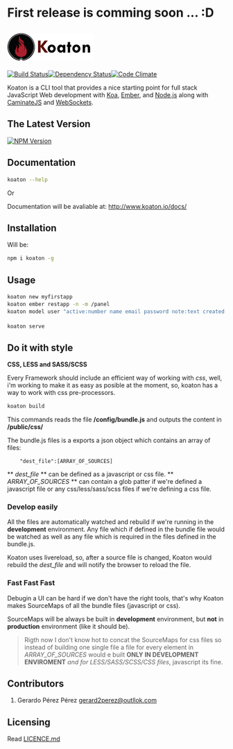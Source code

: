 # First release is comming soon ... :D
![Koaton](/templates/public/img/koaton2.png)
-----------
[![Build Status](https://img.shields.io/travis/gerard2p/koaton.svg?style=flat-square&branch=master)](https://travis-ci.org/gerard2p/koaton)[![Dependency Status](https://david-dm.org/gerard2p/koaton.svg?style=flat-square)](https://david-dm.org/gerard2p/koaton)[![Code Climate](https://codeclimate.com/github/gerard2p/koaton/badges/gpa.svg)](https://codeclimate.com/github/gerard2p/koaton)

Koaton is a CLI tool that provides a nice starting point for full stack JavaScript Web development with [Koa](http://koajs.com/), [Ember](http://emberjs.com/), and [Node.js](http://www.nodejs.org/) along with [CaminateJS](http://www.camintejs.com/) and [WebSockets](https://developer.mozilla.org/en/docs/WebSockets).

  The Latest Version
  ------------------
 [![NPM Version](http://img.shields.io/npm/v/koaton.svg?style=flat-square)](https://www.npmjs.org/package/koaton)

## Documentation

```bash
koaton --help
```
Or

Documentation will be avaliable at:
<http://www.koaton.io/docs/>

## Installation

  Will be:
```sh
npm i koaton -g
```

## Usage
```zsh
koaton new myfirstapp
koaton ember restapp -n -m /panel
koaton model user "active:number name email password note:text created:date" -e restapp -r

koaton serve
```

## Do it with style
**CSS, LESS and SASS/SCSS**

Every Framework should include an efficient way of working with *css*, well, i'm working to make it as easy as posible at the moment, so, koaton has a way to work with css pre-processors.

```zsh
koaton build
```

This commands reads the file **/config/bundle.js** and outputs the content in **/public/css/**

The bundle.js files is a exports a json object which contains an array of files:

```
	"dest_file":[ARRAY_OF_SOURCES]
```

** *dest_file* ** can be defined as a javascript or css file.
** *ARRAY_OF_SOURCES* ** can contain a glob patter if we're defined a javascript file or any css/less/sass/scss files if we're defining a css file.

### Develop easily
All the files are automatically watched and rebuild if we're running in the **development** environment.
Any file which if defined in the bundle file would be watched as well as any file which is required in the files defined in the bundle.js.

Koaton uses livereload, so, after a source file is changed, Koaton would rebuild the *dest_file* and will notify the browser to reload the file.

### Fast Fast Fast
Debugin a UI can be hard if we don't have the right tools, that's why Koaton makes SourceMaps of all the bundle files (javascript or css).

SourceMaps will be always be built in **development** environment, but **not** in **production** environment (like it should be).

> Rigth now I don't know hot to concat the SourceMaps for css files so instead of building one single file a file for every element in *ARRAY_OF_SOURCES* would e built **ONLY IN DEVELOPMENT ENVIROMENT** *and for LESS/SASS/SCSS/CSS files*, javascript its fine.

## Contributors

1. Gerardo Pérez Pérez <gerard2perez@outllok.com>


## Licensing
Read [LICENCE.md](LICENCE.md)
